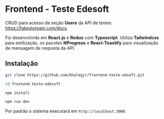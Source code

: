 # Frontend - Teste Edesoft

CRUD para acesso da seção __Users__ da API de testes <https://fakestoreapi.com/docs>.

Foi desenvolvida em __React.js__ e __Redux__ com __Typescript__. Utiliza __Tailwindcss__ para estilização, os pacotes __NProgress__ e __React-Toastify__ para visualização de mensagem de resposta da API.

## Instalação

``` bash
git clone https://github.com/khalegjr/frontend-teste-edsoft.git

cd frontend-teste-edesoft

npm install

npm run dev
```

Por padrão o sistema executará em `http://localhost:3000`.
